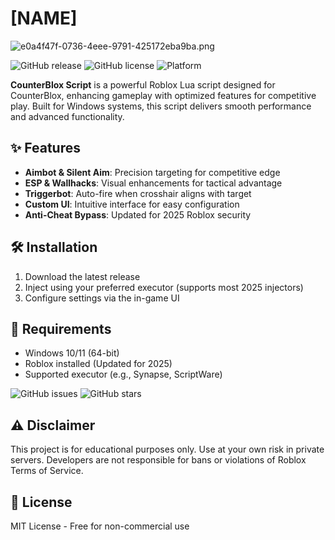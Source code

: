 # [NAME]

![e0a4f47f-0736-4eee-9791-425172eba9ba.png](https://i.postimg.cc/05LM1bYD/e0a4f47f-0736-4eee-9791-425172eba9ba.png)

![GitHub release](https://img.shields.io/github/release-date/2025) ![GitHub license](https://img.shields.io/github/license) ![Platform](https://img.shields.io/badge/Platform-Windows-blue)

**CounterBlox Script** is a powerful Roblox Lua script designed for CounterBlox, enhancing gameplay with optimized features for competitive play. Built for Windows systems, this script delivers smooth performance and advanced functionality.

## ✨ Features
- **Aimbot & Silent Aim**: Precision targeting for competitive edge  
- **ESP & Wallhacks**: Visual enhancements for tactical advantage  
- **Triggerbot**: Auto-fire when crosshair aligns with target  
- **Custom UI**: Intuitive interface for easy configuration  
- **Anti-Cheat Bypass**: Updated for 2025 Roblox security  

## 🛠 Installation
1. Download the latest release  
2. Inject using your preferred executor (supports most 2025 injectors)  
3. Configure settings via the in-game UI  

## 📌 Requirements
- Windows 10/11 (64-bit)  
- Roblox installed (Updated for 2025)  
- Supported executor (e.g., Synapse, ScriptWare)  

![GitHub issues](https://img.shields.io/github/issues) ![GitHub stars](https://img.shields.io/github/stars)

## ⚠ Disclaimer
This project is for educational purposes only. Use at your own risk in private servers. Developers are not responsible for bans or violations of Roblox Terms of Service.

## 📄 License
MIT License - Free for non-commercial use